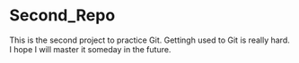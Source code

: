 # Second_Repo

This is the second project to practice Git. Gettingh used to Git is really hard. I hope I will master it someday in the future. 
